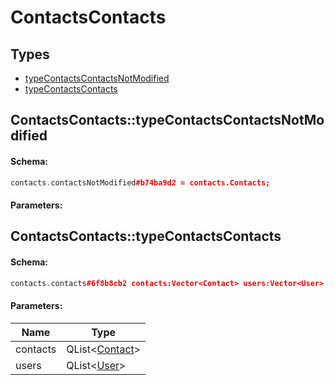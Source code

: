 # ContactsContacts

## Types

* [typeContactsContactsNotModified](#contactscontactstypecontactscontactsnotmodified)
* [typeContactsContacts](#contactscontactstypecontactscontacts)

## ContactsContacts::typeContactsContactsNotModified

#### Schema:

```c++
contacts.contactsNotModified#b74ba9d2 = contacts.Contacts;
```

#### Parameters:


## ContactsContacts::typeContactsContacts

#### Schema:

```c++
contacts.contacts#6f8b8cb2 contacts:Vector<Contact> users:Vector<User> = contacts.Contacts;
```

#### Parameters:

|Name|Type|
|----|----|
|contacts|QList&lt;[Contact](contact.md)&gt;|
|users|QList&lt;[User](user.md)&gt;|

